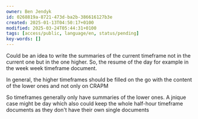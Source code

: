 ```yaml
---
owner: Ben Jendyk
id: 0268819a-8721-473d-ba2b-386616127b3e
created: 2025-01-13T04:50:17+0100
modified: 2025-03-24T05:44:31+0100
tags: [access/public, language/en, status/pending]
key-words: []
---
```


Could be an idea to write the summaries of the current timeframe not in the current one but in the one higher. So, the resume of the day for example in the week week timeframe document.

In general, the higher timeframes should be filled on the go with the content of the lower ones and not only on CRAPM

So timeframes generally only have summaries of the lower ones. A jnique case might be day which also could keep the whole half-hour timeframe documents as they don't have their own single documents 